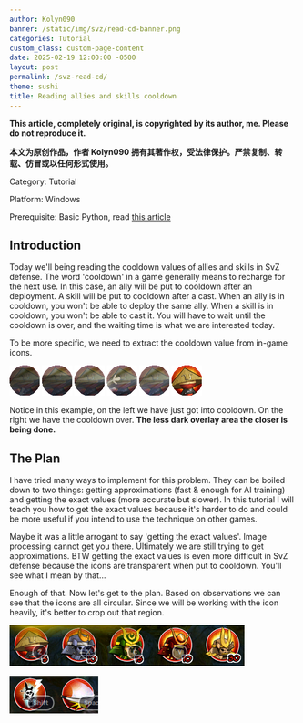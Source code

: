 ```yaml
---
author: Kolyn090
banner: /static/img/svz/read-cd-banner.png
categories: Tutorial
custom_class: custom-page-content
date: 2025-02-19 12:00:00 -0500
layout: post
permalink: /svz-read-cd/
theme: sushi
title: Reading allies and skills cooldown
---
```



**This article, completely original, is copyrighted by its author, me. Please do not reproduce it.**


**本文为原创作品，作者 Kolyn090 拥有其著作权，受法律保护。严禁复制、转载、仿冒或以任何形式使用。**


Category: Tutorial


Platform: Windows


Prerequisite: Basic Python, read [this article](/svz-player-hp/)


## Introduction
Today we'll being reading the cooldown values of allies and skills in SvZ defense. The word 'cooldown' in a game generally means to recharge for the next use. In this case, an ally will be put to cooldown after an deployment. A skill will be put to cooldown after a cast. When an ally is in cooldown, you won't be able to deploy the same ally. When a skill is in cooldown, you won't be able to cast it. You will have to wait until the cooldown is over, and the waiting time is what we are interested today.


To be more specific, we need to extract the cooldown value from in-game icons. 


![read-cd-example-0](/static/img/svz/read-cd/0.png)
![read-cd-example-1](/static/img/svz/read-cd/1.png)
![read-cd-example-2](/static/img/svz/read-cd/2.png)
![read-cd-example-3](/static/img/svz/read-cd/3.png)
![read-cd-example-4](/static/img/svz/read-cd/4.png)
![read-cd-example-5](/static/img/svz/read-cd/5.png)


Notice in this example, on the left we have just got into cooldown. On the right we have the cooldown over. **The less dark overlay area the closer is being done.** 


## The Plan
I have tried many ways to implement for this problem. They can be boiled down to two things: getting approximations (fast & enough for AI training) and getting the exact values (more accurate but slower). In this tutorial I will teach you how to get the exact values because it's harder to do and could be more useful if you intend to use the technique on other games.


Maybe it was a little arrogant to say 'getting the exact values'. Image processing cannot get you there. Ultimately we are still trying to get approximations. BTW getting the exact values is even more difficult in SvZ defense because the icons are transparent when put to cooldown. You'll see what I mean by that...


Enough of that. Now let's get to the plan. Based on observations we can see that the icons are all circular. Since we will be working with the icon heavily, it's better to crop out that region.


![allies](/static/img/svz/allies.png)


![skills](/static/img/svz/skills.png)


